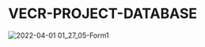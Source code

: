 # VECR-PROJECT-DATABASE

![2022-04-01 01_27_05-Form1](https://user-images.githubusercontent.com/99107085/161165698-208bce31-1aed-432d-b98d-599a8953d71f.png)
